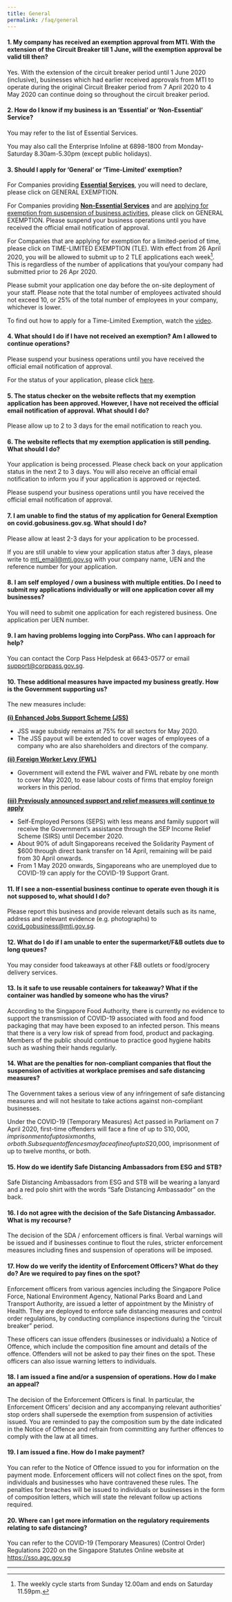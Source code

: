 ```yaml
---
title: General
permalink: /faq/general
---
```


#### **1. My company has received an exemption approval from MTI. With the extension of the Circuit Breaker till 1 June, will the exemption approval be valid till then?**
Yes. With the extension of the circuit breaker period until 1 June 2020 (inclusive), businesses which had earlier received approvals from MTI to operate during the original Circuit Breaker period from 7 April 2020 to 4 May 2020 can continue doing so throughout the circuit breaker period.

#### **2. How do I know if my business is an ‘Essential’ or ‘Non-Essential’ Service?**
You may refer to the list of Essential Services. 

You may also call the Enterprise Infoline at 6898-1800 from Monday-Saturday 8.30am-5.30pm (except public holidays).

#### **3. Should I apply for ‘General’ or ‘Time-Limited’ exemption?**
For Companies providing **<ins>Essential Services</ins>**, you will need to declare, please click on GENERAL EXEMPTION.

For Companies providing **<ins>Non-Essential Services</ins>** and are <ins>applying for exemption from suspension of business activities</ins>, please click on GENERAL EXEMPTION. Please suspend your business operations until you have received the official email notification of approval. 

For Companies that are applying for exemption for a limited-period of time, please click on TIME-LIMITED EXEMPTION (TLE). With effect from 26 April 2020, you will be allowed to submit up to 2 TLE applications each week[^1]. This is regardless of the number of applications that you/your company had submitted prior to 26 Apr 2020.

Please submit your application one day before the on-site deployment of your staff.
Please note that the total number of employees activated should not exceed 10, or 25% of the total number of employees in your company, whichever is lower.

To find out how to apply for a Time-Limited Exemption, watch the <a href="https://go.gov.sg/timelimitedexemp" target="_blank">video</a>.

#### **4. What should I do if I have not received an exemption? Am I allowed to continue operations?**
Please suspend your business operations until you have received the official email notification of approval.

For the status of your application, please click <a href="https://go.gov.sg/exemptionstatus" target="_blank">here</a>.

#### **5. The status checker on the website reflects that my exemption application has been approved. However, I have not received the official email notification of approval. What should I do?**
Please allow up to 2 to 3 days for the email notification to reach you.

#### **6. The website reflects that my exemption application is still pending. What should I do?**
Your application is being processed. Please check back on your application status in the next 2 to 3 days. You will also receive an official email notification to inform you if your application is approved or rejected.

Please suspend your business operations until you have received the official email notification of approval.

#### **7. I am unable to find the status of my application for General Exemption on covid.gobusiness.gov.sg. What should I do?**
Please allow at least 2-3 days for your application to be processed. 

If you are still unable to view your application status after 3 days, please write to <a href = "mailto: mti_email@mti.gov.sg">mti_email@mti.gov.sg</a> with your company name, UEN and the reference number for your application.

#### **8. I am self employed / own a business with multiple entities. Do I need to submit my applications individually or will one application cover all my businesses?**
You will need to submit one application for each registered business. One application per UEN number. 

#### **9. I am having problems logging into CorpPass. Who can I approach for help?**
You can contact the Corp Pass Helpdesk at 6643-0577 or email <a href = "mailto: support@corppass.gov.sg">support@corppass.gov.sg</a>.

#### **10. These additional measures have impacted my business greatly. How is the Government supporting us?**
The new measures include:

**<ins>(i)	Enhanced Jobs Support Scheme (JSS)</ins>**
- JSS wage subsidy remains at 75% for all sectors for May 2020.
- The JSS payout will be extended to cover wages of employees of a company who are also shareholders and directors of the company.
  
**<ins>(ii) Foreign Worker Levy (FWL)</ins>**
- Government will extend the FWL waiver and FWL rebate by one month to cover May 2020, to ease labour costs of firms that employ foreign workers in this period. 

**<ins>(iii) Previously announced support and relief measures will continue to apply</ins>**
- Self-Employed Persons (SEPS) with less means and family support will receive the Government’s assistance through the SEP Income Relief Scheme (SIRS) until December 2020.
- About 90% of adult Singaporeans received the Solidarity Payment of $600 through direct bank transfer on 14 April, remaining will be paid from 30 April onwards.
- From 1 May 2020 onwards, Singaporeans who are unemployed due to COVID-19 can apply for the COVID-19 Support Grant.

#### **11. If I see a non-essential business continue to operate even though it is not supposed to, what should I do?**
Please report this business and provide relevant details such as its name, address and relevant evidence (e.g. photographs) to <a href = "mailto: covid_gobusiness@mti.gov.sg">covid_gobusiness@mti.gov.sg</a>.

#### **12. What do I do if I am unable to enter the supermarket/F&B outlets due to long queues?**
You may consider food takeaways at other F&B outlets or food/grocery delivery services.

#### **13. Is it safe to use reusable containers for takeaway? What if the container was handled by someone who has the virus?**
According to the Singapore Food Authority, there is currently no evidence to support the transmission of COVID-19 associated with food and food packaging that may have been exposed to an infected person. This means that there is a very low risk of spread from food, product and packaging. Members of the public should continue to practice good hygiene habits such as washing their hands regularly.

#### **14. What are the penalties for non-compliant companies that flout the suspension of activities at workplace premises and safe distancing measures?**
The Government takes a serious view of any infringement of safe distancing measures and will not hesitate to take actions against non-compliant businesses.

Under the COVID-19 (Temporary Measures) Act passed in Parliament on 7 April 2020, first-time offenders will face a fine of up to S$10,000, imprisonment of up to six months, or both. Subsequent offences may face a fine of up to S$20,000, imprisonment of up to twelve months, or both.

#### **15. How do we identify Safe Distancing Ambassadors from ESG and STB?**
Safe Distancing Ambassadors from ESG and STB will be wearing a lanyard and a red polo shirt with the words “Safe Distancing Ambassador” on the back.

#### **16. I do not agree with the decision of the Safe Distancing Ambassador. What is my recourse?**
The decision of the SDA / enforcement officers is final. Verbal warnings will be issued and if businesses continue to flout the rules, stricter enforcement measures including fines and suspension of operations will be imposed.

#### **17. How do we verify the identity of Enforcement Officers? What do they do? Are we required to pay fines on the spot?**
Enforcement officers from various agencies including the Singapore Police Force, National Environment Agency, National Parks Board and Land Transport Authority, are issued a letter of appointment by the Ministry of Health. They are deployed to enforce safe distancing measures and control order regulations, by conducting compliance inspections during the “circuit breaker” period.

These officers can issue offenders (businesses or individuals) a Notice of Offence, which include the composition fine amount and details of the offence. Offenders will not be asked to pay their fines on the spot. These officers can also issue warning letters to individuals.

#### **18. I am issued a fine and/or a suspension of operations. How do I make an appeal?**
The decision of the Enforcement Officers is final. In particular, the Enforcement Officers' decision and any accompanying relevant authorities' stop orders shall supersede the exemption from suspension of activities issued. You are reminded to pay the composition sum by the date indicated in the Notice of Offence and refrain from committing any further offences to comply with the law at all times.

#### **19. I am issued a fine. How do I make payment?**
You can refer to the Notice of Offence issued to you for information on the payment mode. Enforcement officers will not collect fines on the spot, from individuals and businesses who have contravened these rules. The penalties for breaches will be issued to individuals or businesses in the form of composition letters, which will state the relevant follow up actions required.

#### **20. Where can I get more information on the regulatory requirements relating to safe distancing?**
You can refer to the COVID-19 (Temporary Measures) (Control Order) Regulations 2020 on the Singapore Statutes Online website at <a href="https://sso.agc.gov.sg" target="_blank">https://sso.agc.gov.sg</a> 


___
[^1]: The weekly cycle starts from Sunday 12.00am and ends on Saturday 11.59pm.